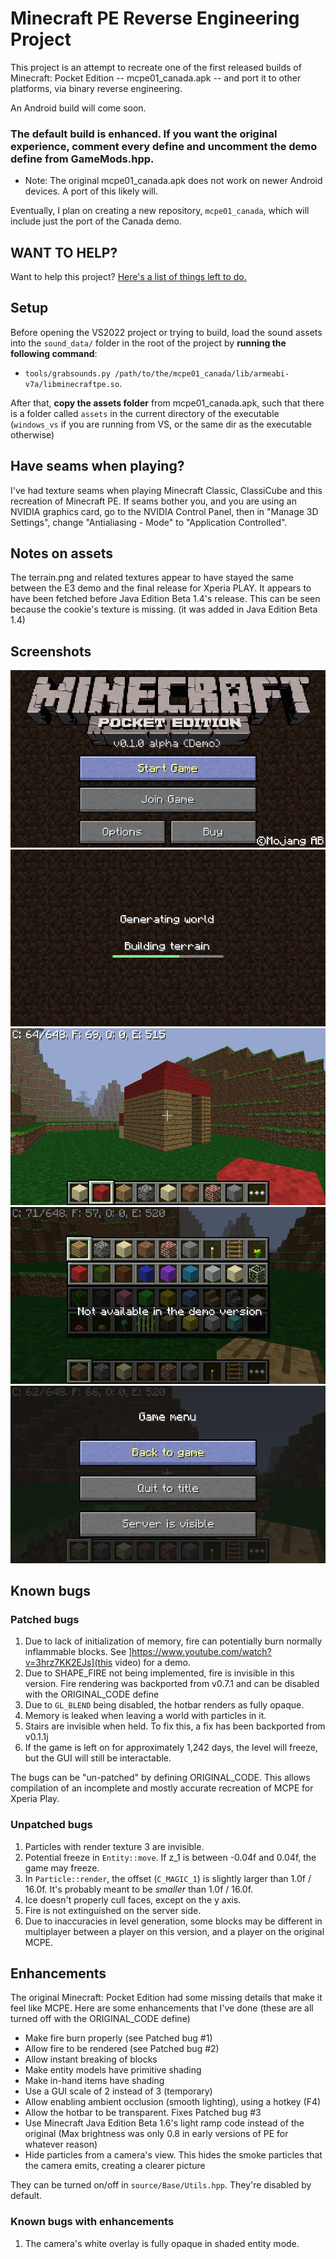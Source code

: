 # Minecraft PE Reverse Engineering Project

This project is an attempt to recreate one of the first released builds of Minecraft: Pocket Edition -- mcpe01_canada.apk -- and port it to other platforms,
via binary reverse engineering.

An Android build will come soon.

### The default build is **enhanced**. If you want the original experience, comment every define and uncomment the demo define from GameMods.hpp.

* Note: The original mcpe01_canada.apk does not work on newer Android devices. A port of this likely will.

Eventually, I plan on creating a new repository, `mcpe01_canada`, which will include just the port of the Canada demo.

## WANT TO HELP?

Want to help this project? [Here's a list of things left to do.](TODO.md)

## Setup

Before opening the VS2022 project or trying to build, load the sound assets into the `sound_data/` folder in the root of the project
by **running the following command**:
* `tools/grabsounds.py /path/to/the/mcpe01_canada/lib/armeabi-v7a/libminecraftpe.so`.

After that, **copy the assets folder** from mcpe01_canada.apk, such that there is a folder called `assets` in the current directory of the executable
(`windows_vs` if you are running from VS, or the same dir as the executable otherwise)

## Have seams when playing?

I've had texture seams when playing Minecraft Classic, ClassiCube and this recreation of Minecraft PE. If seams bother you, and you are using an NVIDIA graphics card,
go to the NVIDIA Control Panel, then in "Manage 3D Settings", change "Antialiasing - Mode" to "Application Controlled".

## Notes on assets
The terrain.png and related textures appear to have stayed the same between the E3 demo and the final release for Xperia PLAY. It appears to have been fetched before
Java Edition Beta 1.4's release. This can be seen because the cookie's texture is missing. (it was added in Java Edition Beta 1.4)

## Screenshots
![Title screen](screenshots/title_screen.png)
![Generating world](screenshots/loading.png)
![In-game](screenshots/ingame.png)
![Inventory](screenshots/inventory.png)
![Pause menu](screenshots/pause_screen.png)

## Known bugs

### Patched bugs
1. Due to lack of initialization of memory, fire can potentially burn normally inflammable blocks. See ]https://www.youtube.com/watch?v=3hrz7KK2EJs](this video) for a demo.
2. Due to SHAPE_FIRE not being implemented, fire is invisible in this version. Fire rendering was backported from v0.7.1 and can be disabled with the ORIGINAL_CODE define
3. Due to `GL_BLEND` being disabled, the hotbar renders as fully opaque.
4. Memory is leaked when leaving a world with particles in it.
5. Stairs are invisible when held. To fix this, a fix has been backported from v0.1.1j
6. If the game is left on for approximately 1,242 days, the level will freeze, but the GUI will still be interactable.

The bugs can be "un-patched" by defining ORIGINAL_CODE. This allows compilation of an incomplete and mostly accurate recreation of MCPE for Xperia Play.

### Unpatched bugs
1. Particles with render texture 3 are invisible.
2. Potential freeze in `Entity::move`. If z_1 is between -0.04f and 0.04f, the game may freeze.
3. In `Particle::render`, the offset (`C_MAGIC_1`) is slightly larger than 1.0f / 16.0f. It's probably meant to be _smaller_ than 1.0f / 16.0f.
4. Ice doesn't properly cull faces, except on the y axis.
5. Fire is not extinguished on the server side.
6. Due to inaccuracies in level generation, some blocks may be different in multiplayer between a player on this version, and a player on the original MCPE.

## Enhancements
The original Minecraft: Pocket Edition had some missing details that make it feel like MCPE. Here are some enhancements that I've done (these are all turned off with the
ORIGINAL_CODE define)

* Make fire burn properly (see Patched bug #1)
* Allow fire to be rendered (see Patched bug #2)
* Allow instant breaking of blocks
* Make entity models have primitive shading
* Make in-hand items have shading
* Use a GUI scale of 2 instead of 3 (temporary)
* Allow enabling ambient occlusion (smooth lighting), using a hotkey (F4)
* Allow the hotbar to be transparent. Fixes Patched bug #3
* Use Minecraft Java Edition Beta 1.6's light ramp code instead of the original (Max brightness was only 0.8 in early versions of PE for whatever reason)
* Hide particles from a camera's view. This hides the smoke particles that the camera emits, creating a clearer picture

They can be turned on/off in `source/Base/Utils.hpp`. They're disabled by default.

### Known bugs with enhancements
1. The camera's white overlay is fully opaque in shaded entity mode.
